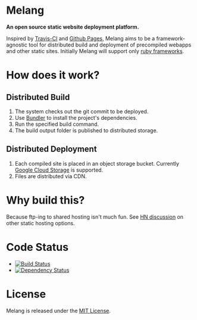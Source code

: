 # Melang

__An open source static website deployment platform.__

Inspired by [Travis-CI] and [Github Pages], Melang aims to be a 
framework-agnostic tool for distributed build and deployment
of precompiled webapps and other static sites. Initially
Melang will support only [ruby frameworks].


# How does it work?

## Distributed Build

1. The system checks out the git commit to be deployed.
2. Use [Bundler] to install the project's dependencies.
3. Run the specified build command.
4. The build output folder is published to distributed storage.

## Distributed Deployment

1. Each compiled site is placed in an object storage bucket.
   Currently [Google Cloud Storage] is supported.
2. Files are distributed via CDN.


# Why build this?

Because ftp-ing to shared hosting isn't much fun. 
See [HN discussion] on other static hosting options.


# Code Status

* [![Build Status](https://secure.travis-ci.org/ent-io/melang.png)](http://travis-ci.org/ent-io/melang)
* [![Dependency Status](https://gemnasium.com/ent-io/melang.png?travis)](http://travis-ci.org/ent-io/melang)


# License

Melang is released under the [MIT License].


[Travis-CI]: http://about.travis-ci.org/docs/
[Github Pages]: http://pages.github.com/
[ruby frameworks]: https://www.ruby-toolbox.com/categories/static_website_generation
[Bundler]: http://gembundler.com/
[Google Cloud Storage]: https://cloud.google.com/products/cloud-storage?utm_source=google&utm_medium=cpc&utm_campaign=cloudstorage-search
[HN discussion]: http://news.ycombinator.com/item?id=4060491
[MIT License]: http://www.opensource.org/licenses/MIT
